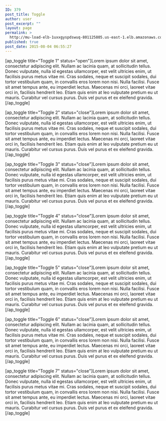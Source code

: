 ```yaml
---
ID: 379
post_title: Toggle
author: user
post_excerpt: ""
layout: page
permalink: >
  http://mu-load-elb-1uxxgyspdswuq-801125805.us-east-1.elb.amazonaws.com/toggle/
published: true
post_date: 2015-08-04 06:55:27
---
```

[ap_toggle title="Toggle 1" status="open"]Lorem ipsum dolor sit amet, consectetur adipiscing elit. Nullam ac lacinia quam, at sollicitudin tellus. Donec vulputate, nulla id egestas ullamcorper, est velit ultricies enim, ut facilisis purus metus vitae mi. Cras sodales, neque et suscipit sodales, dui tortor vestibulum quam, in convallis eros lorem non nisi. Nulla facilisi. Fusce sit amet tempus ante, eu imperdiet lectus. Maecenas mi orci, laoreet vitae orci in, facilisis hendrerit leo. Etiam quis enim at leo vulputate pretium eu ut mauris. Curabitur vel cursus purus. Duis vel purus et ex eleifend gravida.[/ap_toggle]

[ap_toggle title="Toggle 2" status="close"]Lorem ipsum dolor sit amet, consectetur adipiscing elit. Nullam ac lacinia quam, at sollicitudin tellus. Donec vulputate, nulla id egestas ullamcorper, est velit ultricies enim, ut facilisis purus metus vitae mi. Cras sodales, neque et suscipit sodales, dui tortor vestibulum quam, in convallis eros lorem non nisi. Nulla facilisi. Fusce sit amet tempus ante, eu imperdiet lectus. Maecenas mi orci, laoreet vitae orci in, facilisis hendrerit leo. Etiam quis enim at leo vulputate pretium eu ut mauris. Curabitur vel cursus purus. Duis vel purus et ex eleifend gravida.[/ap_toggle]

[ap_toggle title="Toggle 3" status="close"]Lorem ipsum dolor sit amet, consectetur adipiscing elit. Nullam ac lacinia quam, at sollicitudin tellus. Donec vulputate, nulla id egestas ullamcorper, est velit ultricies enim, ut facilisis purus metus vitae mi. Cras sodales, neque et suscipit sodales, dui tortor vestibulum quam, in convallis eros lorem non nisi. Nulla facilisi. Fusce sit amet tempus ante, eu imperdiet lectus. Maecenas mi orci, laoreet vitae orci in, facilisis hendrerit leo. Etiam quis enim at leo vulputate pretium eu ut mauris. Curabitur vel cursus purus. Duis vel purus et ex eleifend gravida.[/ap_toggle]

[ap_toggle title="Toggle 4" status="close"]Lorem ipsum dolor sit amet, consectetur adipiscing elit. Nullam ac lacinia quam, at sollicitudin tellus. Donec vulputate, nulla id egestas ullamcorper, est velit ultricies enim, ut facilisis purus metus vitae mi. Cras sodales, neque et suscipit sodales, dui tortor vestibulum quam, in convallis eros lorem non nisi. Nulla facilisi. Fusce sit amet tempus ante, eu imperdiet lectus. Maecenas mi orci, laoreet vitae orci in, facilisis hendrerit leo. Etiam quis enim at leo vulputate pretium eu ut mauris. Curabitur vel cursus purus. Duis vel purus et ex eleifend gravida.[/ap_toggle]

[ap_toggle title="Toggle 5" status="close"]Lorem ipsum dolor sit amet, consectetur adipiscing elit. Nullam ac lacinia quam, at sollicitudin tellus. Donec vulputate, nulla id egestas ullamcorper, est velit ultricies enim, ut facilisis purus metus vitae mi. Cras sodales, neque et suscipit sodales, dui tortor vestibulum quam, in convallis eros lorem non nisi. Nulla facilisi. Fusce sit amet tempus ante, eu imperdiet lectus. Maecenas mi orci, laoreet vitae orci in, facilisis hendrerit leo. Etiam quis enim at leo vulputate pretium eu ut mauris. Curabitur vel cursus purus. Duis vel purus et ex eleifend gravida.[/ap_toggle]

[ap_toggle title="Toggle 6" status="close"]Lorem ipsum dolor sit amet, consectetur adipiscing elit. Nullam ac lacinia quam, at sollicitudin tellus. Donec vulputate, nulla id egestas ullamcorper, est velit ultricies enim, ut facilisis purus metus vitae mi. Cras sodales, neque et suscipit sodales, dui tortor vestibulum quam, in convallis eros lorem non nisi. Nulla facilisi. Fusce sit amet tempus ante, eu imperdiet lectus. Maecenas mi orci, laoreet vitae orci in, facilisis hendrerit leo. Etiam quis enim at leo vulputate pretium eu ut mauris. Curabitur vel cursus purus. Duis vel purus et ex eleifend gravida.[/ap_toggle]

[ap_toggle title="Toggle 7" status="close"]Lorem ipsum dolor sit amet, consectetur adipiscing elit. Nullam ac lacinia quam, at sollicitudin tellus. Donec vulputate, nulla id egestas ullamcorper, est velit ultricies enim, ut facilisis purus metus vitae mi. Cras sodales, neque et suscipit sodales, dui tortor vestibulum quam, in convallis eros lorem non nisi. Nulla facilisi. Fusce sit amet tempus ante, eu imperdiet lectus. Maecenas mi orci, laoreet vitae orci in, facilisis hendrerit leo. Etiam quis enim at leo vulputate pretium eu ut mauris. Curabitur vel cursus purus. Duis vel purus et ex eleifend gravida.[/ap_toggle]

&nbsp;